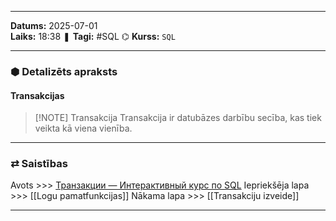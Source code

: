 ___
**Datums:** 2025-07-01   
**Laiks:** 18:38 
❚ **Tagi:** #SQL 
⌬ **Kurss:**  `SQL`

---
### ⬢ Detalizēts apraksts
#### Transakcijas

> [!NOTE] Transakcija
> Transakcija ir datubāzes darbību secība, kas tiek veikta kā viena vienība.

---
### ⇄ Saistības
Avots >>> [Транзакции — Интерактивный курс по SQL](https://sql-academy.org/ru/guide/transactions)
Iepriekšēja lapa >>> [[Logu pamatfunkcijas]]
Nākama lapa >>> [[Transakciju izveide]]
___